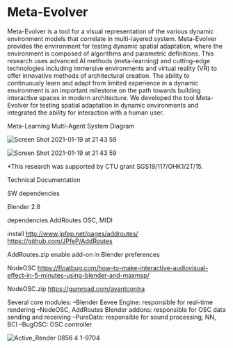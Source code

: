 # Meta-Evolver

Meta-Evolver is a tool for a visual representation of the various dynamic environment models that correlate in multi-layered system. Meta-Evolver provides the environment for testing dynamic spatial adaptation, where the environment is composed of algorithms and parametric definitions. This research uses advanced AI methods (meta-learning) and cutting-edge technologies including immersive environments and virtual reality (VR) to offer innovative methods of architectural creation. The ability to continuously learn and adapt from limited experience in a dynamic environment is an important milestone on the path towards building interactive spaces in modern architecture. We developed the tool Meta-Evolver for testing spatial adaptation in dynamic environments and integrated the ability for interaction with a human user. 

Meta-Learning Multi-Agent System Diagram

![Screen Shot 2021-01-19 at 21 43 59](https://user-images.githubusercontent.com/34107769/107146452-a3b45b80-6948-11eb-9408-746e7b334a10.jpg)


![Screen Shot 2021-01-19 at 21 43 59](https://user-images.githubusercontent.com/34107769/107146731-3f929700-694a-11eb-991c-976f8aa3fbcb.png)

*This research was supported by CTU grant SGS19/117/OHK1/2T/15.


Technical Documentation

SW dependencies

Blender 2.8

dependencies
AddRoutes
OSC, MIDI

install 
http://www.jpfep.net/pages/addroutes/
https://github.com/JPfeP/AddRoutes

AddRoutes.zip
enable add-on in Blender preferences

NodeOSC
https://floatbug.com/how-to-make-interactive-audiovisual-effect-in-5-minutes-using-blender-and-maxmsp/

NodeOSC.zip
https://gumroad.com/avantcontra


Several core modules:
–Blender Eevee Engine: responsible for real-time rendering
–NodeOSC, AddRoutes Blender addons: responsible for OSC data sending and receiving
–PureData: responsible for sound processing, NN, BCI
–BugOSC: OSC controller


![Active_Render 0856 4 1-9704](https://user-images.githubusercontent.com/34107769/192794862-44f493f6-005f-41a6-b7d1-d4f797d80d02.png)


